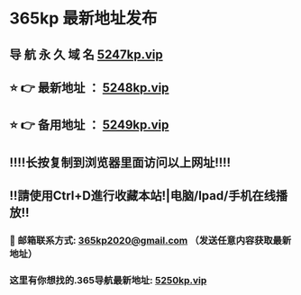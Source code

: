 # 365kp 最新地址发布 
## 导 航 永 久 域 名       [5247kp.vip](https://5266kp.vip)
## ⭐️ 👉 最新地址 ：       [5248kp.vip](https://5266kp.vip)
## ⭐️ 👉 备用地址 ：       [5249kp.vip](https://5266kp.vip)
## ‼️‼️长按复制到浏览器里面访问以上网址‼️‼️
## ‼️請使用Ctrl+D進行收藏本站!|电脑/Ipad/手机在线播放‼️
### 📧 邮箱联系方式: 365kp2020@gmail.com （发送任意内容获取最新地址）
### 这里有你想找的.365导航最新地址:        [5250kp.vip](https://5266kp.vip)
